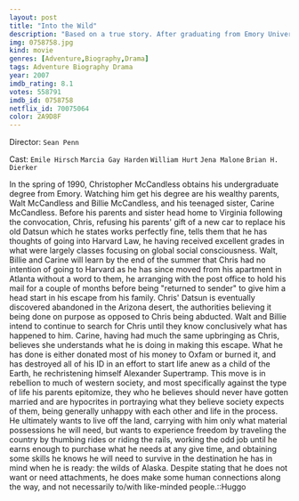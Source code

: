 ```yaml
---
layout: post
title: "Into the Wild"
description: "Based on a true story. After graduating from Emory University, Christopher McCandless abandoned his possessions, gave his entire savings account to charity, and hitchhiked to Alaska to live in the wilderness. Along the way, Christopher encounters a series of characters who shape his life..."
img: 0758758.jpg
kind: movie
genres: [Adventure,Biography,Drama]
tags: Adventure Biography Drama 
year: 2007
imdb_rating: 8.1
votes: 558791
imdb_id: 0758758
netflix_id: 70075064
color: 2A9D8F
---
```

Director: `Sean Penn`  

Cast: `Emile Hirsch` `Marcia Gay Harden` `William Hurt` `Jena Malone` `Brian H. Dierker` 

In the spring of 1990, Christopher McCandless obtains his undergraduate degree from Emory. Watching him get his degree are his wealthy parents, Walt McCandless and Billie McCandless, and his teenaged sister, Carine McCandless. Before his parents and sister head home to Virginia following the convocation, Chris, refusing his parents' gift of a new car to replace his old Datsun which he states works perfectly fine, tells them that he has thoughts of going into Harvard Law, he having received excellent grades in what were largely classes focusing on global social consciousness. Walt, Billie and Carine will learn by the end of the summer that Chris had no intention of going to Harvard as he has since moved from his apartment in Atlanta without a word to them, he arranging with the post office to hold his mail for a couple of months before being "returned to sender" to give him a head start in his escape from his family. Chris' Datsun is eventually discovered abandoned in the Arizona desert, the authorities believing it being done on purpose as opposed to Chris being abducted. Walt and Billie intend to continue to search for Chris until they know conclusively what has happened to him. Carine, having had much the same upbringing as Chris, believes she understands what he is doing in making this escape. What he has done is either donated most of his money to Oxfam or burned it, and has destroyed all of his ID in an effort to start life anew as a child of the Earth, he rechristening himself Alexander Supertramp. This move is in rebellion to much of western society, and most specifically against the type of life his parents epitomize, they who he believes should never have gotten married and are hypocrites in portraying what they believe society expects of them, being generally unhappy with each other and life in the process. He ultimately wants to live off the land, carrying with him only what material possessions he will need, but wants to experience freedom by traveling the country by thumbing rides or riding the rails, working the odd job until he earns enough to purchase what he needs at any give time, and obtaining some skills he knows he will need to survive in the destination he has in mind when he is ready: the wilds of Alaska. Despite stating that he does not want or need attachments, he does make some human connections along the way, and not necessarily to/with like-minded people.::Huggo